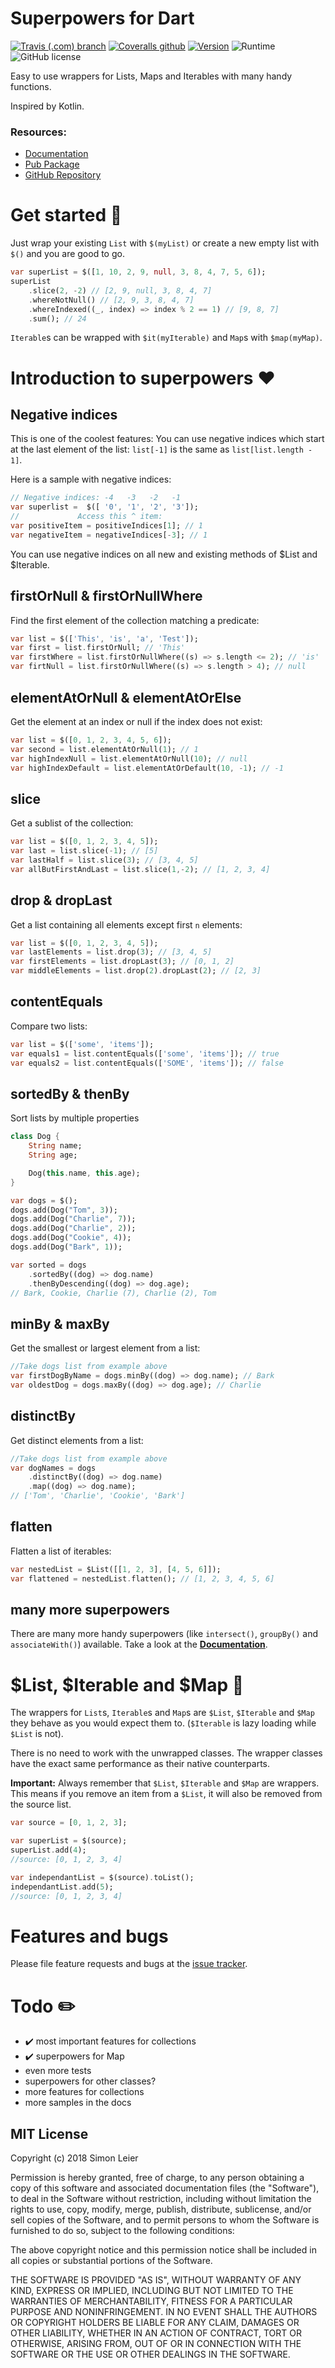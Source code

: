 # Superpowers for Dart
[![Travis (.com) branch](https://img.shields.io/travis/com/leisim/superpower/master.svg)](https://travis-ci.com/leisim/superpower) [![Coveralls github](https://img.shields.io/coveralls/github/leisim/superpower.svg)](https://coveralls.io/github/leisim/superpower) [![Version](https://img.shields.io/pub/v/superpower.svg)](https://pub.dartlang.org/packages/superpower) ![Runtime](https://img.shields.io/badge/dart-%3E%3D2.0-brightgreen.svg) ![GitHub license](https://img.shields.io/badge/license-MIT-blue.svg?style=flat)

Easy to use wrappers for Lists, Maps and Iterables with many handy functions.

Inspired by Kotlin.

### Resources:
- [Documentation](https://pub.dartlang.org/documentation/superpower/latest/)
- [Pub Package](https://pub.dartlang.org/packages/superpower)
- [GitHub Repository](https://github.com/leisim/superpower)


# Get started 🎉
Just wrap your existing `List` with `$(myList)` or create a new empty list with `$()` and you are good to go.

```dart
var superList = $([1, 10, 2, 9, null, 3, 8, 4, 7, 5, 6]);
superList
    .slice(2, -2) // [2, 9, null, 3, 8, 4, 7]
    .whereNotNull() // [2, 9, 3, 8, 4, 7]
    .whereIndexed((_, index) => index % 2 == 1) // [9, 8, 7]
    .sum(); // 24
```

`Iterable`s can be wrapped with `$it(myIterable)` and `Map`s with `$map(myMap)`.


# Introduction to superpowers ❤️

## Negative indices
This is one of the coolest features: You can use negative indices which start at
the last element of the list: `list[-1]` is the same as `list[list.length - 1]`.


Here is a sample with negative indices:
```dart
// Negative indices: -4   -3   -2   -1
var superlist =  $([ '0', '1', '2', '3']);
//             Access this ^ item:
var positiveItem = positiveIndices[1]; // 1
var negativeItem = negativeIndices[-3]; // 1
```
You can use negative indices on all new and existing methods of $List and $Iterable.

## firstOrNull & firstOrNullWhere
Find the first element of the collection matching a predicate:
```dart
var list = $(['This', 'is', 'a', 'Test']);
var first = list.firstOrNull; // 'This'
var firstWhere = list.firstOrNullWhere((s) => s.length <= 2); // 'is'
var firtNull = list.firstOrNullWhere((s) => s.length > 4); // null
```

## elementAtOrNull & elementAtOrElse
Get the element at an index or null if the index does not exist:
```dart
var list = $([0, 1, 2, 3, 4, 5, 6]);
var second = list.elementAtOrNull(1); // 1
var highIndexNull = list.elementAtOrNull(10); // null
var highIndexDefault = list.elementAtOrDefault(10, -1); // -1
```

## slice
Get a sublist of the collection:
```dart
var list = $([0, 1, 2, 3, 4, 5]);
var last = list.slice(-1); // [5]
var lastHalf = list.slice(3); // [3, 4, 5]
var allButFirstAndLast = list.slice(1,-2); // [1, 2, 3, 4]
```

## drop & dropLast
Get a list containing all elements except first `n` elements:
```dart
var list = $([0, 1, 2, 3, 4, 5]);
var lastElements = list.drop(3); // [3, 4, 5]
var firstElements = list.dropLast(3); // [0, 1, 2]
var middleElements = list.drop(2).dropLast(2); // [2, 3]
```

## contentEquals
Compare two lists:
```dart
var list = $(['some', 'items']);
var equals1 = list.contentEquals(['some', 'items']); // true
var equals2 = list.contentEquals(['SOME', 'items']); // false
```

## sortedBy & thenBy
Sort lists by multiple properties
```dart
class Dog {
    String name;
    String age;

    Dog(this.name, this.age);
}

var dogs = $();
dogs.add(Dog("Tom", 3));
dogs.add(Dog("Charlie", 7));
dogs.add(Dog("Charlie", 2));
dogs.add(Dog("Cookie", 4));
dogs.add(Dog("Bark", 1));

var sorted = dogs
    .sortedBy((dog) => dog.name)
    .thenByDescending((dog) => dog.age);
// Bark, Cookie, Charlie (7), Charlie (2), Tom
```

## minBy & maxBy
Get the smallest or largest element from a list:
```dart
//Take dogs list from example above
var firstDogByName = dogs.minBy((dog) => dog.name); // Bark
var oldestDog = dogs.maxBy((dog) => dog.age); // Charlie
````

## distinctBy
Get distinct elements from a list:
```dart
//Take dogs list from example above
var dogNames = dogs
    .distinctBy((dog) => dog.name)
    .map((dog) => dog.name);
// ['Tom', 'Charlie', 'Cookie', 'Bark']
```

## flatten
Flatten a list of iterables:
```dart
var nestedList = $List([[1, 2, 3], [4, 5, 6]]);
var flattened = nestedList.flatten(); // [1, 2, 3, 4, 5, 6]
```

## many more superpowers
There are many more handy superpowers (like `intersect()`, `groupBy()` and
`associateWith()`) available. Take a look at the
**[Documentation](https://pub.dartlang.org/documentation/superpower/latest/)**.


# \$List, \$Iterable and \$Map 🦄
The wrappers for `List`s, `Iterable`s and `Map`s are `$List`, `$Iterable` and `$Map` they
behave as you would expect them to. (`$Iterable` is lazy loading while `$List`
is not).

There is no need to work with the unwrapped classes. The wrapper classes have
the exact same performance as their native counterparts.

**Important:** Always remember that `$List`, `$Iterable` and `$Map` are wrappers.
This means if you remove an item from a `$List`, it will also be removed from
the source list.
```dart
var source = [0, 1, 2, 3];

var superList = $(source);
superList.add(4);
//source: [0, 1, 2, 3, 4]

var independantList = $(source).toList();
independantList.add(5);
//source: [0, 1, 2, 3, 4]
```


# Features and bugs

Please file feature requests and bugs at the 
[issue tracker](https://github.com/leisim/superpower/issues).


# Todo ✏️
- ✔️ most important features for collections
- ✔️ superpowers for Map
- even more tests
- superpowers for other classes?
- more features for collections
- more samples in the docs


## MIT License

Copyright (c) 2018 Simon Leier

Permission is hereby granted, free of charge, to any person obtaining a copy
of this software and associated documentation files (the "Software"), to deal
in the Software without restriction, including without limitation the rights
to use, copy, modify, merge, publish, distribute, sublicense, and/or sell
copies of the Software, and to permit persons to whom the Software is
furnished to do so, subject to the following conditions:

The above copyright notice and this permission notice shall be included in all
copies or substantial portions of the Software.

THE SOFTWARE IS PROVIDED "AS IS", WITHOUT WARRANTY OF ANY KIND, EXPRESS OR
IMPLIED, INCLUDING BUT NOT LIMITED TO THE WARRANTIES OF MERCHANTABILITY,
FITNESS FOR A PARTICULAR PURPOSE AND NONINFRINGEMENT. IN NO EVENT SHALL THE
AUTHORS OR COPYRIGHT HOLDERS BE LIABLE FOR ANY CLAIM, DAMAGES OR OTHER
LIABILITY, WHETHER IN AN ACTION OF CONTRACT, TORT OR OTHERWISE, ARISING FROM,
OUT OF OR IN CONNECTION WITH THE SOFTWARE OR THE USE OR OTHER DEALINGS IN THE
SOFTWARE.